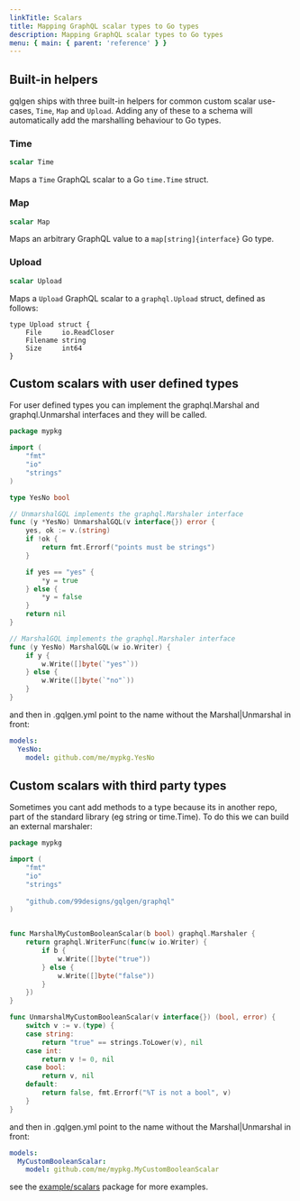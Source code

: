 ```yaml
---
linkTitle: Scalars
title: Mapping GraphQL scalar types to Go types
description: Mapping GraphQL scalar types to Go types
menu: { main: { parent: 'reference' } }
---
```


## Built-in helpers

gqlgen ships with three built-in helpers for common custom scalar use-cases, `Time`, `Map` and `Upload`.  Adding any of these to a schema will automatically add the marshalling behaviour to Go types.

### Time

```graphql
scalar Time
```

Maps a `Time` GraphQL scalar to a Go `time.Time` struct.

### Map

```graphql
scalar Map
```

Maps an arbitrary GraphQL value to a `map[string]{interface}` Go type.


### Upload

```graphql
scalar Upload
```

Maps a `Upload` GraphQL scalar to a `graphql.Upload` struct, defined as follows:
```
type Upload struct {
	File     io.ReadCloser
	Filename string
	Size     int64
}
```

##  Custom scalars with user defined types

For user defined types you can implement the graphql.Marshal and graphql.Unmarshal interfaces and they will be called.

```go
package mypkg

import (
	"fmt"
	"io"
	"strings"
)

type YesNo bool

// UnmarshalGQL implements the graphql.Marshaler interface
func (y *YesNo) UnmarshalGQL(v interface{}) error {
	yes, ok := v.(string)
	if !ok {
		return fmt.Errorf("points must be strings")
	}

	if yes == "yes" {
		*y = true
	} else {
		*y = false
	}
	return nil
}

// MarshalGQL implements the graphql.Marshaler interface
func (y YesNo) MarshalGQL(w io.Writer) {
	if y {
		w.Write([]byte(`"yes"`))
	} else {
		w.Write([]byte(`"no"`))
	}
}
```

and then in .gqlgen.yml point to the name without the Marshal|Unmarshal in front:
```yaml
models:
  YesNo:
    model: github.com/me/mypkg.YesNo
```


## Custom scalars with third party types

Sometimes you cant add methods to a type because its in another repo, part of the standard 
library (eg string or time.Time). To do this we can build an external marshaler:

```go
package mypkg

import (
	"fmt"
	"io"
	"strings"
	
	"github.com/99designs/gqlgen/graphql"
)


func MarshalMyCustomBooleanScalar(b bool) graphql.Marshaler {
	return graphql.WriterFunc(func(w io.Writer) {
		if b {
			w.Write([]byte("true"))
		} else {
			w.Write([]byte("false"))
		}
	})
}

func UnmarshalMyCustomBooleanScalar(v interface{}) (bool, error) {
	switch v := v.(type) {
	case string:
		return "true" == strings.ToLower(v), nil
	case int:
		return v != 0, nil
	case bool:
		return v, nil
	default:
		return false, fmt.Errorf("%T is not a bool", v)
	}
}
```

and then in .gqlgen.yml point to the name without the Marshal|Unmarshal in front:
```yaml
models:
  MyCustomBooleanScalar:
    model: github.com/me/mypkg.MyCustomBooleanScalar
```

see the [example/scalars](https://github.com/99designs/gqlgen/tree/master/example/scalars) package for more examples.

